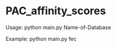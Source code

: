 PAC_affinity_scores
===================

Usage:
		python main.py Name-of-Database

Example:
		python main.py fec
	
